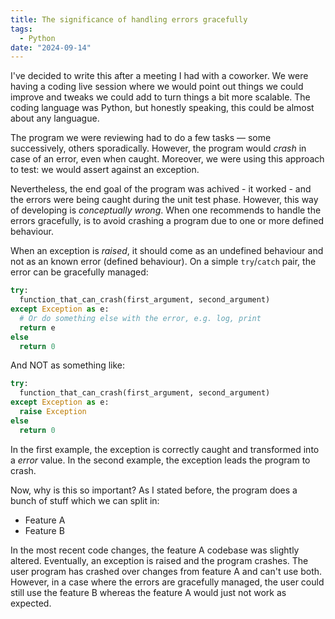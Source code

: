 ```yaml
---
title: The significance of handling errors gracefully
tags:
  - Python
date: "2024-09-14"
---
```


I've decided to write this after a meeting I had with a coworker. We were having a coding live session where we would point out things we could improve and tweaks we could add to turn things a bit more scalable. The coding language was Python, but honestly speaking, this could be almost about any languague.

The program we were reviewing had to do a few tasks — some successively, others sporadically. However, the program would _crash_ in case of an error, even when caught. Moreover, we were using this approach to test: we would assert against an exception.

Nevertheless, the end goal of the program was achived - it worked - and the errors were being caught during the unit test phase. However, this way of developing is _conceptually wrong_.
When one recommends to handle the errors gracefully, is to avoid crashing a program due to one or more defined behaviour.

When an exception is _raised_, it should come as an undefined behaviour and not as an known error (defined behaviour). On a simple `try`/`catch` pair, the error can be gracefully managed:

```python
try:
  function_that_can_crash(first_argument, second_argument)
except Exception as e:
  # Or do something else with the error, e.g. log, print
  return e
else
  return 0
```

And NOT as something like:

```python
try:
  function_that_can_crash(first_argument, second_argument)
except Exception as e:
  raise Exception
else
  return 0
```

In the first example, the exception is correctly caught and transformed into a _error_ value. In the second example, the exception leads the program to crash.

Now, why is this so important? As I stated before, the program does a bunch of stuff which we can split in:

- Feature A
- Feature B

In the most recent code changes, the feature A codebase was slightly altered. Eventually, an exception is raised and the program crashes. The user program has crashed over changes from feature A and can't use both. However, in a case where the errors are gracefully managed, the user could still use the feature B whereas the feature A would just not work as expected.







